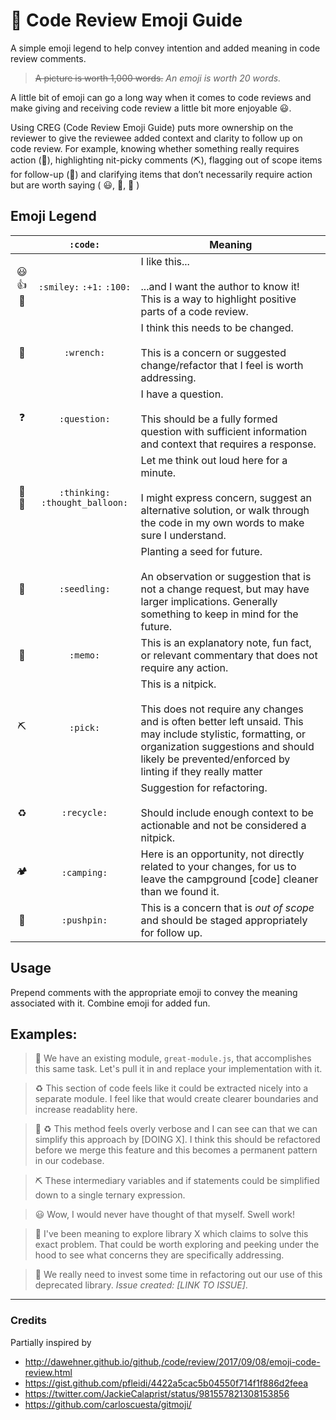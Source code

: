 # 📘 Code Review Emoji Guide

A simple emoji legend to help convey intention and added meaning in code review comments.

> ~~A picture is worth 1,000 words.~~ _An emoji is worth 20 words._

A little bit of emoji can go a long way when it comes to code reviews and make giving and receiving code review a little bit more enjoyable 😃.

Using CREG (Code Review Emoji Guide) puts more ownership on the reviewer to give the reviewee added context and clarity to follow up on code review. For example, knowing whether something really requires action (🔧), highlighting nit-picky comments (⛏), flagging out of scope items for follow-up (📌) and clarifying items that don’t necessarily require action but are worth saying ( 😃, 📝, 🤔 )

## Emoji Legend

|     |   `:code:`   | Meaning                                                                                                                                                                             |
| :-: | :----------: | ----------------------------------------------------------------------------------------------------------------------------------------------------------------------------------- |
| 😃👍💯  |  `:smiley:` `:+1:` `:100:`  | I like this... <br /><br /> ...and I want the author to know it! This is a way to highlight positive parts of a code review.                                                        |
| 🔧  |  `:wrench:`  | I think this needs to be changed. <br /><br />This is a concern or suggested change/refactor that I feel is worth addressing.                                                       |
| ❓  | `:question:` | I have a question. <br /><br /> This should be a fully formed question with sufficient information and context that requires a response.                                            |
| 🤔💭 | `:thinking:` `:thought_balloon:` | Let me think out loud here for a minute. <br /><br /> I might express concern, suggest an alternative solution, or walk through the code in my own words to make sure I understand. |
| 🌱  | `:seedling:` | Planting a seed for future. <br /><br /> An observation or suggestion that is not a change request, but may have larger implications. Generally something to keep in mind for the future. |
| 📝  |   `:memo:`   | This is an explanatory note, fun fact, or relevant commentary that does not require any action.                                                                                     |
|  ⛏  |   `:pick:`   | This is a nitpick. <br /><br /> This does not require any changes and is often better left unsaid. This may include stylistic, formatting, or organization suggestions and should likely be prevented/enforced by linting if they really matter |
|  ♻️  | `:recycle:`  | Suggestion for refactoring. <br /><br /> Should include enough context to be actionable and not be considered a nitpick. |
|  🏕  | `:camping:`  | Here is an opportunity, not directly related to your changes, for us to leave the campground [code] cleaner than we found it.                                                       |
| 📌  | `:pushpin:`  | This is a concern that is _out of scope_ and should be staged appropriately for follow up.                                                                                          |

## Usage

Prepend comments with the appropriate emoji to convey the meaning associated with it. Combine emoji for added fun.

## Examples:

> 🔧 We have an existing module, `great-module.js`, that accomplishes this same task. Let's pull it in and replace your implementation with it.

> :recycle: This section of code feels like it could be extracted nicely into a separate module. I feel like that would create clearer boundaries and increase readablity here.

> 🔧 :recycle: This method feels overly verbose and I can see can that we can simplify this approach by [DOING X]. I think this should be refactored before we merge this feature and this becomes a permanent pattern in our codebase.

> ⛏ These intermediary variables and if statements could be simplified down to a single ternary expression.

> 😃 Wow, I would never have thought of that myself. Swell work!

> :seedling: I've been meaning to explore library X which claims to solve this exact problem. That could be worth exploring and peeking under the hood to see what concerns they are specifically addressing.

> 📌 We really need to invest some time in refactoring out our use of this deprecated library. _Issue created: [LINK TO ISSUE]_.

---

### Credits

Partially inspired by

* http://dawehner.github.io/github,/code/review/2017/09/08/emoji-code-review.html
* https://gist.github.com/pfleidi/4422a5cac5b04550f714f1f886d2feea
* https://twitter.com/JackieCalaprist/status/981557821308153856
* https://github.com/carloscuesta/gitmoji/
